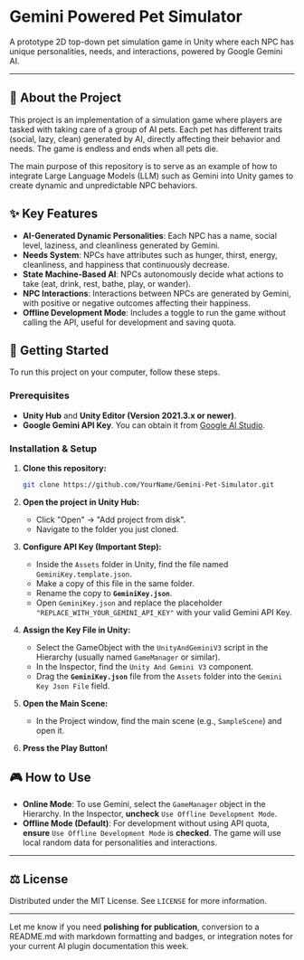# Gemini Powered Pet Simulator

A prototype 2D top-down pet simulation game in Unity where each NPC has unique personalities, needs, and interactions, powered by Google Gemini AI.

---

## 📜 About the Project

This project is an implementation of a simulation game where players are tasked with taking care of a group of AI pets. Each pet has different traits (social, lazy, clean) generated by AI, directly affecting their behavior and needs. The game is endless and ends when all pets die.

The main purpose of this repository is to serve as an example of how to integrate Large Language Models (LLM) such as Gemini into Unity games to create dynamic and unpredictable NPC behaviors.

## ✨ Key Features

* **AI-Generated Dynamic Personalities**: Each NPC has a name, social level, laziness, and cleanliness generated by Gemini.
* **Needs System**: NPCs have attributes such as hunger, thirst, energy, cleanliness, and happiness that continuously decrease.
* **State Machine-Based AI**: NPCs autonomously decide what actions to take (eat, drink, rest, bathe, play, or wander).
* **NPC Interactions**: Interactions between NPCs are generated by Gemini, with positive or negative outcomes affecting their happiness.
* **Offline Development Mode**: Includes a toggle to run the game without calling the API, useful for development and saving quota.

## 🚀 Getting Started

To run this project on your computer, follow these steps.

### Prerequisites

* **Unity Hub** and **Unity Editor (Version 2021.3.x or newer)**.
* **Google Gemini API Key**. You can obtain it from [Google AI Studio](https://ai.google.dev/).

### Installation & Setup

1. **Clone this repository:**

   ```bash
   git clone https://github.com/YourName/Gemini-Pet-Simulator.git
   ```
2. **Open the project in Unity Hub:**

   * Click "Open" -> "Add project from disk".
   * Navigate to the folder you just cloned.
3. **Configure API Key (Important Step):**

   * Inside the `Assets` folder in Unity, find the file named `GeminiKey.template.json`.
   * Make a copy of this file in the same folder.
   * Rename the copy to **`GeminiKey.json`**.
   * Open `GeminiKey.json` and replace the placeholder `"REPLACE_WITH_YOUR_GEMINI_API_KEY"` with your valid Gemini API Key.
4. **Assign the Key File in Unity:**

   * Select the GameObject with the `UnityAndGeminiV3` script in the Hierarchy (usually named `GameManager` or similar).
   * In the Inspector, find the `Unity And Gemini V3` component.
   * Drag the **`GeminiKey.json`** file from the `Assets` folder into the `Gemini Key Json File` field.
5. **Open the Main Scene:**

   * In the Project window, find the main scene (e.g., `SampleScene`) and open it.
6. **Press the Play Button!**

## 🎮 How to Use

* **Online Mode**: To use Gemini, select the `GameManager` object in the Hierarchy. In the Inspector, **uncheck** `Use Offline Development Mode`.
* **Offline Mode (Default)**: For development without using API quota, **ensure** `Use Offline Development Mode` is **checked**. The game will use local random data for personalities and interactions.

---

## ⚖️ License

Distributed under the MIT License. See `LICENSE` for more information.

---

Let me know if you need **polishing for publication**, conversion to a README.md with markdown formatting and badges, or integration notes for your current AI plugin documentation this week.
